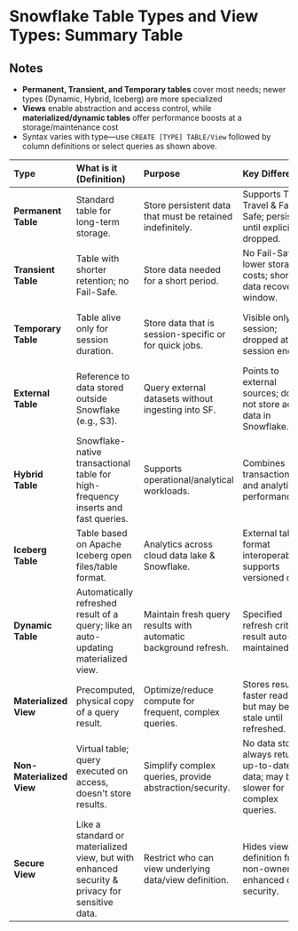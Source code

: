 # Snowflake Table Types and View Types: Summary Table

## Notes

- **Permanent, Transient, and Temporary tables** cover most needs; newer types (Dynamic, Hybrid, Iceberg) are more specialized
- **Views** enable abstraction and access control, while **materialized/dynamic tables** offer performance boosts at a storage/maintenance cost
- Syntax varies with type—use `CREATE [TYPE] TABLE/View` followed by column definitions or select queries as shown above.



| Type                      | What is it (Definition)                                      | Purpose                                                      | Key Difference                                               | Common Use Case                                          | Example Syntax                                          |
| :------------------------ | :----------------------------------------------------------- | :----------------------------------------------------------- | :----------------------------------------------------------- | :------------------------------------------------------- | :------------------------------------------------------ |
| **Permanent Table**       | Standard table for long-term storage.                        | Store persistent data that must be retained indefinitely.    | Supports Time Travel & Fail-Safe; persists until explicitly dropped. | Core business data; transactional history                | `CREATE TABLE my_table (id INT, name STRING);`          |
| **Transient Table**       | Table with shorter retention; no Fail-Safe.                  | Store data needed for a short period.                        | No Fail-Safe; lower storage costs; shorter data recovery window. | Staging, intermediate computations                       | `CREATE TRANSIENT TABLE temp_tbl (id INT);`             |
| **Temporary Table**       | Table alive only for session duration.                       | Store data that is session-specific or for quick jobs.       | Visible only to session; dropped at session end.             | ETL pipelines, temp aggregations during a session        | `CREATE TEMPORARY TABLE session_tbl (id INT);`          |
| **External Table**        | Reference to data stored outside Snowflake (e.g., S3).       | Query external datasets without ingesting into SF.           | Points to external sources; does not store actual data in Snowflake. | Querying raw data in S3 or Blob Storage                  | `CREATE EXTERNAL TABLE ext_tbl ... LOCATION=@my_stage;` |
| **Hybrid Table**          | Snowflake-native transactional table for high-frequency inserts and fast queries. | Supports operational/analytical workloads.                   | Combines transactional and analytical performance.           | Event tracking, OLTP-like use cases                      | `CREATE HYBRID TABLE ...;`                              |
| **Iceberg Table**         | Table based on Apache Iceberg open files/table format.       | Analytics across cloud data lake & Snowflake.                | External table format interoperability; supports versioned data. | Data mesh, multi-engine lakehouse workloads              | `CREATE ICEBERG TABLE ...;`                             |
| **Dynamic Table**         | Automatically refreshed result of a query; like an auto-updating materialized view. | Maintain fresh query results with automatic background refresh. | Specified refresh criteria; result auto-maintained.          | Real-time dashboards, SCD, denormalized marts            | `CREATE DYNAMIC TABLE dyn_tbl AS SELECT ...;`           |
| **Materialized View**     | Precomputed, physical copy of a query result.                | Optimize/reduce compute for frequent, complex queries.       | Stores results; faster reads but may be stale until refreshed. | Aggregations, expensive query results cache              | `CREATE MATERIALIZED VIEW mat_view AS SELECT ...;`      |
| **Non-Materialized View** | Virtual table; query executed on access, doesn't store results. | Simplify complex queries, provide abstraction/security.      | No data stored; always returns up-to-date data; may be slower for complex queries. | Mask columns; join/transform for BI; access restrictions | `CREATE VIEW my_view AS SELECT ...;`                    |
| **Secure View**           | Like a standard or materialized view, but with enhanced security & privacy for sensitive data. | Restrict who can view underlying data/view definition.       | Hides view definition from non-owners; enhanced data security. | Regulated data, PII, external data sharing               | `CREATE SECURE VIEW sec_view AS SELECT ...;`            |